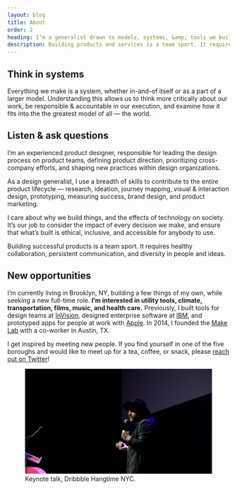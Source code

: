 ```yaml
---
layout: blog
title: About
order: 2
heading: I’m a generalist drawn to models, systems, &amp; tools we build along the way.
description: Building products and services is a team sport. It requires healthy collaboration, persistent communication, and diversity in people and ideas. I enjoy making tools that help teams be better teams and people be better people.
---
```


<div class="c-grid__half c-grid__gap">
  <article class="c-grid__half-item c-text-format">
    <h2>Think in systems</h2>
    <p>Everything we make is a system, whether in-and-of itself or as a part of a larger model. Understanding this allows us to think more critically about our work, be responsible &amp; accountable in our execution, and examine how it fits into the the greatest model of all — the world.</p>
    <h2>Listen &amp; ask questions</h2>
    <p>I’m an experienced product designer, responsible for leading the design process on product teams, defining product direction, prioritizing cross-company efforts, and shaping new practices within design organizations.</p>
    <p>As a design generalist, I use a breadth of skills to contribute to the entire product lifecycle — research, ideation, journey mapping, visual &amp; interaction design, prototyping, measuring success, brand design, and product marketing.</p>
    <p>I care about why we build things, and the effects of technology on society. It’s our job to consider the impact of every decision we make, and ensure that what’s built is ethical, inclusive, and accessible for anybody to use.</p>
    <p>Building successful products is a team sport. It requires healthy collaboration, persistent communication, and diversity in people and ideas.</p>
    <h2>New opportunities</h2>
    <p>I’m currently living in Brooklyn, NY, building a few things of my own, while seeking a new full-time role. <strong>I’m interested in utility tools, climate, transportation, films, music, and health care.</strong> Previously, I built tools for design teams at <a href="https://www.invisionapp.com/">InVision</a>, designed enterprise software at <a href="https://www.ibm.com/design/">IBM</a>, and prototyped apps for people at work with <a href="https://www.apple.com/business/" target="_blank">Apple</a>. In 2014, I founded the <a href="https://www.instagram.com/make.lab/">Make Lab</a> with a co-worker in Austin, TX.</p>
    <p>I get inspired by meeting new people. If you find yourself in one of the five boroughs and would like to meet up for a tea, coffee, or snack, please <a href="https://twitter.com/matthewcpaul" target="_blank">reach out on Twitter</a>!</p>
  </article>
  <figure class="c-grid__half-item c-grid__mt">
    <picture>
      <source media="(min-width: 68.5rem)" srcset="../images/about/matthewpaul-hangtime-lg.png" />
      <source media="(min-width: 32em)" srcset="../images/about/matthewpaul-hangtime-md.png" />
      <img src="../images/about/matthewpaul-hangtime-sm.png" alt="Matthew Paul in Brooklyn, NY." />
    </picture>
    <figcaption>
      Keynote talk, Dribbble Hangtime NYC.
    </figcaption>
  </figure>
</div>